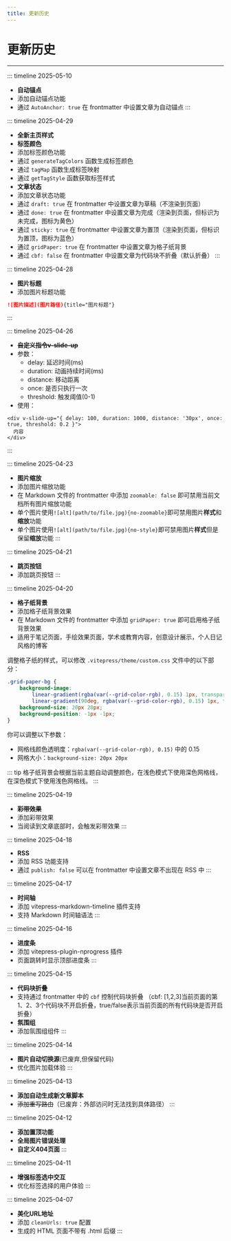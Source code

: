 ```yaml
---
title: 更新历史
---
```


# 更新历史

---
::: timeline 2025-05-10
- **自动锚点**
- 添加自动锚点功能
- 通过 `AutoAnchor: true` 在 frontmatter 中设置文章为自动锚点
:::

::: timeline 2025-04-29
- **全新主页样式**
- **标签颜色**
- 添加标签颜色功能
- 通过 `generateTagColors` 函数生成标签颜色
- 通过 `tagMap` 函数生成标签映射
- 通过 `getTagStyle` 函数获取标签样式
- **文章状态**
- 添加文章状态功能
- 通过 `draft: true` 在 frontmatter 中设置文章为草稿（不渲染到页面）
- 通过 `done: true` 在 frontmatter 中设置文章为完成（渲染到页面，但标识为未完成，图标为黄色）
- 通过 `sticky: true` 在 frontmatter 中设置文章为置顶（渲染到页面，但标识为置顶，图标为蓝色）
- 通过 `gridPaper: true` 在 frontmatter 中设置文章为格子纸背景
- 通过 `cbf: false` 在 frontmatter 中设置文章为代码块不折叠（默认折叠）
:::

::: timeline 2025-04-28
- **图片标题**
- 添加图片标题功能
```md
![图片描述](图片路径){title="图片标题"}
```
:::

::: timeline 2025-04-26
- ~~**自定义指令v-slide-up**~~
- 参数：
  - delay: 延迟时间(ms)
  - duration: 动画持续时间(ms)
  - distance: 移动距离
  - once: 是否只执行一次
  - threshold: 触发阈值(0-1)
- 使用：
```vue
<div v-slide-up="{ delay: 100, duration: 1000, distance: '30px', once: true, threshold: 0.2 }">
  内容
</div>
```
:::

::: timeline 2025-04-23
- **图片缩放**
- 添加图片缩放功能
- 在 Markdown 文件的 frontmatter 中添加 `zoomable: false` 即可禁用当前文档所有图片缩放功能
- 单个图片使用`![alt](path/to/file.jpg){no-zoomable}`即可禁用图片**样式**和**缩放**功能
- 单个图片使用`![alt](path/to/file.jpg){no-style}`即可禁用图片**样式**但是保留**缩放**功能
:::

::: timeline 2025-04-21
- **跳页按钮**
- 添加跳页按钮
:::

::: timeline 2025-04-20
- **格子纸背景**
- 添加格子纸背景效果
- 在 Markdown 文件的 frontmatter 中添加 `gridPaper: true` 即可启用格子纸背景效果
- 适用于笔记页面，手绘效果页面，学术或教育内容，创意设计展示，个人日记风格的博客

调整格子纸的样式，可以修改 `.vitepress/theme/custom.css` 文件中的以下部分：

```css
.grid-paper-bg {
    background-image: 
        linear-gradient(rgba(var(--grid-color-rgb), 0.15) 1px, transparent 1px),
        linear-gradient(90deg, rgba(var(--grid-color-rgb), 0.15) 1px, transparent 1px);
    background-size: 20px 20px;
    background-position: -1px -1px;
}
```

你可以调整以下参数：
- 网格线颜色透明度：`rgba(var(--grid-color-rgb), 0.15)` 中的 0.15
- 网格大小：`background-size: 20px 20px`

::: tip
格子纸背景会根据当前主题自动调整颜色，在浅色模式下使用深色网格线，在深色模式下使用浅色网格线。
:::


::: timeline 2025-04-19
- ~~**彩带效果**~~
- 添加彩带效果
- 当阅读到文章底部时，会触发彩带效果
:::

::: timeline 2025-04-18
- **RSS**
- 添加 RSS 功能支持
- 通过 `publish: false` 可以在 frontmatter 中设置文章不出现在 RSS 中
:::

::: timeline 2025-04-17
- **时间轴**
- 添加 vitepress-markdown-timeline 插件支持
- 支持 Markdown 时间轴语法
:::

::: timeline 2025-04-16
- **进度条**
- 添加 vitepress-plugin-nprogress 插件
- 页面跳转时显示顶部进度条
:::

::: timeline 2025-04-15
- **代码块折叠**
- 支持通过 frontmatter 中的 `cbf` 控制代码块折叠 （cbf: [1,2,3]当前页面的第1、2、3个代码块不开启折叠，true/false表示当前页面的所有代码块是否开启折叠）
- **氛围组**
- 添加氛围组组件
:::

::: timeline 2025-04-14
- **图片自动切换源**(已废弃,但保留代码)
- 优化图片加载体验
:::

::: timeline 2025-04-13
- **添加自动生成新文章脚本**
- ~~添加重写路由~~（已废弃：外部访问时无法找到具体路径）
:::

::: timeline 2025-04-12
- **添加置顶功能**
- **全局图片错误处理**
- **自定义404页面**
:::

::: timeline 2025-04-11
- **增强标签选中交互**
- 优化标签选择的用户体验
:::

::: timeline 2025-04-07
- **美化URL地址**
- 添加 `cleanUrls: true` 配置
- 生成的 HTML 页面不带有 .html 后缀
:::